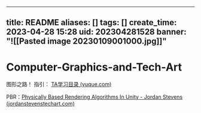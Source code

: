 
---
title: README
aliases: []
tags: []
create_time: 2023-04-28 15:28
uid: 202304281528
banner: "![[Pasted image 20230109001000.jpg]]"
---
# Computer-Graphics-and-Tech-Art
图形之路！
指引： [TA学习目录 (yuque.com)](https://www.yuque.com/faded-1bfel/ohdnsq/znk7wv)

PBR：[Physically Based Rendering Algorithms In Unity - Jordan Stevens (jordanstevenstechart.com)](https://www.jordanstevenstechart.com/physically-based-rendering)